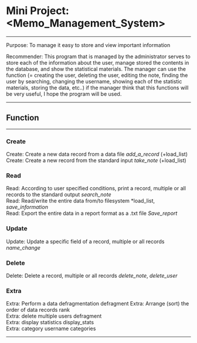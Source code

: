 
# Mini Project: <Memo_Management_System>

***

Purpose: To manage it easy to store and view important information

Recommender: This program that is managed by the administrator serves to store each of the information about the user, manage stored the contents in the database, and show the statistical materials. The manager can use the function (= creating the user, deleting the user, editing the note, finding the user by searching, changing the username, showing each of the statistic materials, storing the data, etc..) if the manager think that this functions will be very useful, I hope the program will be used. 

***

## Function
***
### Create
Create: Create a new data record from a data file	*add_a_record* (+load_list)
Create: Create a new record from the standard input	*take_note* (+load_list)	

### Read

Read: According to user specified conditions, print a record, multiple or all records to the standard output *search_note*		
Read: Read/write the entire data from/to filesystem	*load_list, *save_information*		
Read: Export the entire data in a report format as a .txt file	*Save_report*		

### Update

Update: Update a specific field of a record, multiple or all records *name_change*	

### Delete
Delete: Delete a record, multiple or all records	*delete_note*, *delete_user*

### Extra

Extra: Perform a data defragmentation	defragment
Extra: Arrange (sort) the order of data records	rank  
Extra: delete multiple users	defragment	
Extra: display statistics	display_stats	
Extra: category username	categories	

***
